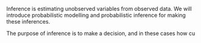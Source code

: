 Inference is estimating unobserved variables from observed data. We will introduce probabilistic modelling and probabilistic inference for making these inferences.

The purpose of inference is to make a decision, and in these cases how cu